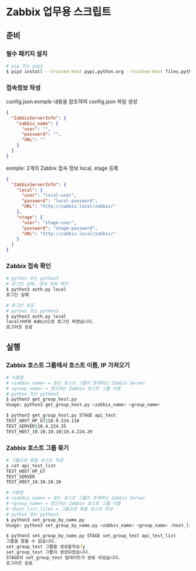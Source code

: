 # Zabbix 업무용 스크립트

## 준비 

### 필수 패키지 설치
```bash
# pip 또는 pip3
$ pip3 install --trusted-host pypi.python.org --trusted-host files.pythonhosted.org --trusted-host pypi.org -r requirements.txt
```

### 접속정보 작성
config.json.exmple 내용을 참조하여 config.json 파일 생성

```json
{
  "ZabbixServerInfo": {
    "zabbix_name": {
      "user": "",
      "password": "",
      "URL": ""
    }
  }
}
```
exmple: 2개의 Zabbix 접속 정보 local, stage 등록
```json
{
  "ZabbixServerInfo": {
    "local": {
      "user": "local-user",
      "password": "local-password",
      "URL": "http://zabbix.local/zabbix/"
    },
    "stage": {
      "user": "stage-user",
      "password": "stage-password",
      "URL": "http://zabbix.local/zabbix/"
    }
  }
}
```
### Zabbix 접속 확인

```bash
# python 또는 python3
# 로그인 실패. 접속 정보 확인
$ python3 auth.py local
로그인 실패

# 로그인 성공
# python 또는 python3
$ python3 auth.py local
local서버에 Admin으로 로그인 하였습니다.
로그아웃 완료
```
## 실행

### Zabbix 호스트 그룹에서 호스트 이름, IP 가져오기
```bash
# 사용법
# <zabbix_name> = 찾는 호스트 그룹이 존재하는 Zabbix Server
# <group_name> = 찾으려는 Zabbix 호스트 그룹 이름
# python 또는 python3
$ python3 get_group_host.py
Usage: python3 get_group_host.py <zabbix_name> <group_name>

$ python3 get_group_host.py STAGE api_test
TEST_HOST_HP_G7|10.9.224.110
TEST_SERVER|10.4.224.35
TEST_HOST_10.10.10.10|10.4.224.29
```

### Zabbix 호스트 그룹 묶기

```bash
# 그룹으로 묶을 호스트 작성
❯ cat api_test_list
TEST_HOST_HP_G7
TEST_SERVER
TEST_HOST_10.10.10.10

# 사용법
# <zabbix_name> = 찾는 호스트 그룹이 존재하는 Zabbix Server
# <group_name> = 찾으려는 Zabbix 호스트 그룹 이름
# <host_list_file> = 그룹으로 묶을 호스트 작성
# python 또는 python3
$ python3 set_group_by_name.py
Usage: python3 set_group_by_name.py <zabbix_name> <group_name> <host_list_file>

$ python3 set_group_by_name.py STAGE set_group_test api_test_list
그룹을 찾을 수 없습니다.
set_group_test 그룹을 생성할까요?y
set_group_test 그룹이 생성되었습니다.
STAGE의 set_group_test 업데이트가 완료 되었습니다.
로그아웃 완료
```

